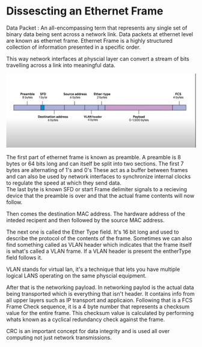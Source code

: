 # Dissescting an Ethernet Frame
Data Packet : An all-encompassing term that represents any single set of binary data being sent across a network link.
Data packets at ethernet level are known as ethernet frame. Ethernet Frame is a highly structured collection of information presented in a specific order. 

This way network interfaces at physcial layer can convert a stream of bits travelling across a link into meaningful data. 

![](../Images/Ethernet%20Frame.png)

The first part of ethernet frame is known as preamble. 
A preamble is 8 bytes or 64 bits long and can itself be split into two sections. The first 7 bytes are alternating of 1's and 0's
These act as a buffer between frames and can also be used by network interfaces to synchronize internal clocks to regulate the speed at which they send data.  
The last byte is known SFD or start Frame delimiter signals to a recieving device that the preamble is over and that the actual frame contents will now follow. 

Then comes the destination MAC address. The hardware address of the inteded recipent and then followed by the source MAC address.

The next one is called the Ether Type field. It's 16 bit long and used to describe the protocol of the contents of the frame. Sometimes we can also find something called as VLAN header which indicates that the frame itself is what's called a VLAN frame. 
If a VLAN header is present the entherType field follows it. 

VLAN stands for virtual lan, it's a technique that lets you have multiple logical LANS operating on the same physcial equipment. 

After that is the networking payload. In networking paylod is the actual data being transported which is everything that isn't header. It contains info from all upper layers such as IP transport and applicaion. Following that is a FCS Frame Check sequence, it is a 4 byte number that represents a checksum value for the entire frame. This checksum value is calculated by performing whats known as a cyclical redundancy check against the frame. 

CRC is an important concept for data integrity and is used all over computing not just network transmissions. 
